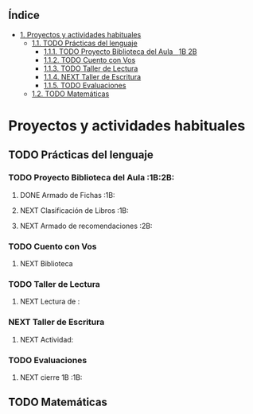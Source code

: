 <div id="table-of-contents">
<h2>&Iacute;ndice</h2>
<div id="text-table-of-contents">
<ul>
<li><a href="#sec-1">1. Proyectos y actividades habituales</a>
<ul>
<li><a href="#sec-1-1">1.1. <span class="todo TODO">TODO</span> Prácticas del lenguaje</a>
<ul>
<li><a href="#sec-1-1-1">1.1.1. <span class="todo TODO">TODO</span> Proyecto Biblioteca del Aula&#xa0;&#xa0;&#xa0;<span class="tag"><span class="1B">1B</span>&#xa0;<span class="2B">2B</span></span></a></li>
<li><a href="#sec-1-1-2">1.1.2. <span class="todo TODO">TODO</span> Cuento con Vos</a></li>
<li><a href="#sec-1-1-3">1.1.3. <span class="todo TODO">TODO</span> Taller de Lectura</a></li>
<li><a href="#sec-1-1-4">1.1.4. <span class="todo NEXT">NEXT</span> Taller de Escritura</a></li>
<li><a href="#sec-1-1-5">1.1.5. <span class="todo TODO">TODO</span> Evaluaciones</a></li>
</ul>
</li>
<li><a href="#sec-1-2">1.2. <span class="todo TODO">TODO</span> Matemáticas</a></li>
</ul>
</li>
</ul>
</div>
</div>


# Proyectos y actividades habituales

## TODO Prácticas del lenguaje


### TODO Proyecto Biblioteca del Aula     :1B:2B:


1.  DONE Armado de Fichas     :1B:

2.  NEXT Clasificación de Libros     :1B:

3.  NEXT Armado de recomendaciones     :2B:

### TODO Cuento con Vos


1.  NEXT Biblioteca

### TODO Taller de Lectura


1.  NEXT Lectura de :

### NEXT Taller de Escritura


1.  NEXT Actividad:

### TODO Evaluaciones


1.  NEXT cierre 1B     :1B:

## TODO Matemáticas
